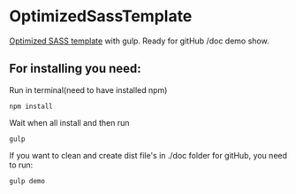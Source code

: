 # OptimizedSassTemplate

[Optimized SASS template](https://github.com/Oshchenkov/OptimizedSassTemplate) with gulp. Ready for gitHub /doc demo show.

## For installing you need:

Run in terminal(need to have installed npm)

```
npm install
```

Wait when all install and then run

```
gulp
```

If you want to clean and create dist file's in ./doc folder for gitHub, you need to run:

```
gulp demo
```
